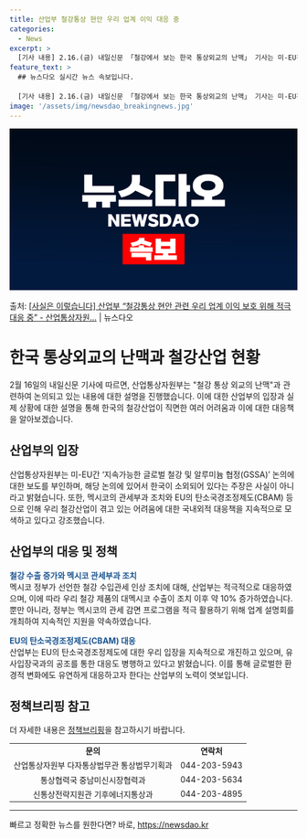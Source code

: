 ```yaml
---
title: 산업부 철강통상 현안 우리 업계 이익 대응 중
categories:
  - News
excerpt: >
  [기사 내용] 2.16.(금) 내일신문 「철강에서 보는 한국 통상외교의 난맥」 기사는 미-EU간 GSA 논의…
feature_text: >
  ## 뉴스다오 실시간 뉴스 속보입니다.

  [기사 내용] 2.16.(금) 내일신문 「철강에서 보는 한국 통상외교의 난맥」 기사는 미-EU간 GSA 논의…
image: '/assets/img/newsdao_breakingnews.jpg'
---
```


![뉴스다오 속보](/assets/img/newsdao_breakingnews.jpg)

<p>출처: <a href="https://newsdao.kr/3176" rel="dofollow">[사실은 이렇습니다] 산업부 “철강통상 현안 관련 우리 업계 이익 보호 위해 적극 대응 중” - 산업통상자원…</a> | 뉴스다오</p>

<h1 data-ke-size="size26">한국 통상외교의 난맥과 철강산업 현황</h1>
<p data-ke-size="size16"></p>
<p data-ke-size="size16">2월 16일의 내일신문 기사에 따르면, 산업통상자원부는 "철강 통상 외교의 난맥"과 관련하여 논의되고 있는 내용에 대한 설명을 진행했습니다. 이에 대한 산업부의 입장과 실제 상황에 대한 설명을 통해 한국의 철강산업이 직면한 여러 어려움과 이에 대한 대응책을 알아보겠습니다.</p>

<h2 data-ke-size="size24">산업부의 입장</h2>
<p data-ke-size="size16">산업통상자원부는 미-EU간 ‘지속가능한 글로벌 철강 및 알루미늄 협정(GSSA)’ 논의에 대한 보도를 부인하며, 해당 논의에 있어서 한국이 소외되어 있다는 주장은 사실이 아니라고 밝혔습니다. 또한, 멕시코의 관세부과 조치와 EU의 탄소국경조정제도(CBAM) 등으로 인해 우리 철강산업이 겪고 있는 어려움에 대한 국내외적 대응책을 지속적으로 모색하고 있다고 강조했습니다.</p>

<h2 data-ke-size="size24">산업부의 대응 및 정책</h2>
<p data-ke-size="size16"><b><span style="color: #1a5490;">철강 수출 증가와 멕시코 관세부과 조치</span></b><br>멕시코 정부가 선언한 철강 수입관세 인상 조치에 대해, 산업부는 적극적으로 대응하였으며, 이에 따라 우리 철강 제품의 대멕시코 수출이 조치 이후 약 10% 증가하였습니다. 뿐만 아니라, 정부는 멕시코의 관세 감면 프로그램을 적극 활용하기 위해 업계 설명회를 개최하여 지속적인 지원을 약속하였습니다.</p>

<p data-ke-size="size16"><b><span style="color: #1a5490;">EU의 탄소국경조정제도(CBAM) 대응</span></b><br>산업부는 EU의 탄소국경조정제도에 대한 우리 입장을 지속적으로 개진하고 있으며, 유사입장국과의 공조를 통한 대응도 병행하고 있다고 밝혔습니다. 이를 통해 글로벌한 환경적 변화에도 유연하게 대응하고자 한다는 산업부의 노력이 엿보입니다.</p>
<p data-ke-size="size16"></p>

<h2 data-ke-size="size24">정책브리핑 참고</h2>
<p data-ke-size="size16">더 자세한 내용은 <a href="https://newsdao.kr/3176">정책브리핑</a>을 참고하시기 바랍니다.</p>
<p data-ke-size="size16"></p>
<table>
	<tbody>
		<tr>
			<td style="text-align: center; height: 17px;"><b>문의</b></td>
			<td style="text-align: center; height: 17px;"><b>연락처</b></td>
		</tr>
		<tr>
			<td style="text-align: center; height: 17px;">산업통상자원부 다자통상법무관 통상법무기획과</td>
			<td style="text-align: center; height: 17px;">044-203-5943</td>
		</tr>
		<tr>
			<td style="text-align: center; height: 17px;">통상협력국 중남미신시장협력과</td>
			<td style="text-align: center; height: 17px;">044-203-5634</td>
		</tr>
		<tr>
			<td style="text-align: center; height: 17px;">신통상전략지원관 기후에너지통상과</td>
			<td style="text-align: center; height: 17px;">044-203-4895</td>
		</tr>
	</tbody>
</table>
<p data-ke-size="size16"></p>
<hr> 

빠르고 정확한 뉴스를 원한다면? 바로, <a href="https://newsdao.kr" rel="dofollow">https://newsdao.kr</a>


